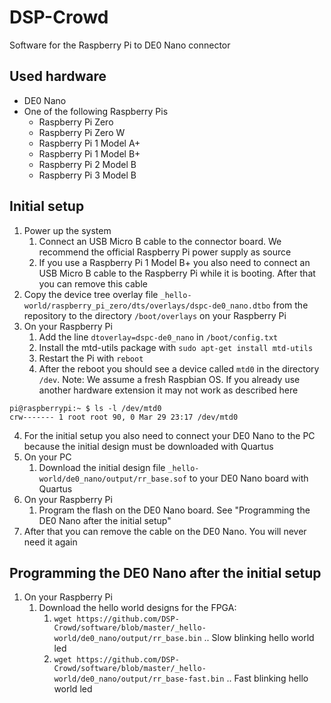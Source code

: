 # DSP-Crowd

Software for the Raspberry Pi to DE0 Nano connector

## Used hardware ##

- DE0 Nano
- One of the following Raspberry Pis
  - Raspberry Pi Zero
  - Raspberry Pi Zero W
  - Raspberry Pi 1 Model A+
  - Raspberry Pi 1 Model B+
  - Raspberry Pi 2 Model B
  - Raspberry Pi 3 Model B

## Initial setup ##

1. Power up the system
   1. Connect an USB Micro B cable to the connector board. We recommend the official Raspberry Pi power supply as source
   2. If you use a Raspberry Pi 1 Model B+ you also need to connect an USB Micro B cable to the Raspberry Pi while it is booting. After that you can remove this cable
2. Copy the device tree overlay file `_hello-world/raspberry_pi_zero/dts/overlays/dspc-de0_nano.dtbo` from the repository to the directory `/boot/overlays` on your Raspberry Pi
3. On your Raspberry Pi
   1. Add the line `dtoverlay=dspc-de0_nano` in `/boot/config.txt`
   2. Install the mtd-utils package with `sudo apt-get install mtd-utils`
   3. Restart the Pi with `reboot`
   4. After the reboot you should see a device called `mtd0` in the directory `/dev`. Note: We assume a fresh Raspbian OS. If you already use another hardware extension it may not work as described here
```
pi@raspberrypi:~ $ ls -l /dev/mtd0
crw------- 1 root root 90, 0 Mar 29 23:17 /dev/mtd0
```
4. For the initial setup you also need to connect your DE0 Nano to the PC because the initial design must be downloaded with Quartus
5. On your PC
   1. Download the initial design file `_hello-world/de0_nano/output/rr_base.sof` to your DE0 Nano board with Quartus
6. On your Raspberry Pi
   1. Program the flash on the DE0 Nano board. See "Programming the DE0 Nano after the initial setup"
7. After that you can remove the cable on the DE0 Nano. You will never need it again

## Programming the DE0 Nano after the initial setup ##

1. On your Raspberry Pi
   1. Download the hello world designs for the FPGA:
      1. `wget https://github.com/DSP-Crowd/software/blob/master/_hello-world/de0_nano/output/rr_base.bin` .. Slow blinking hello world led
      2. `wget https://github.com/DSP-Crowd/software/blob/master/_hello-world/de0_nano/output/rr_base-fast.bin` .. Fast blinking hello world led
